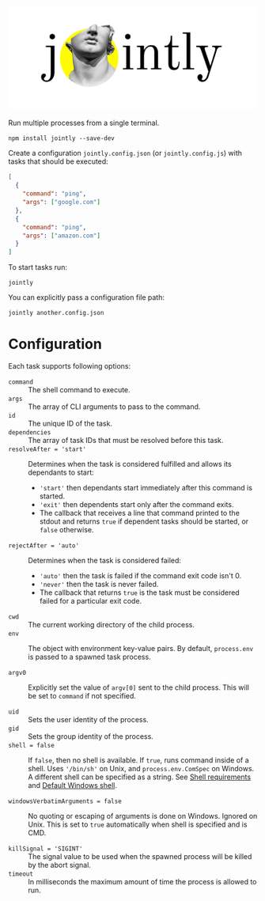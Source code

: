 <p align="center">
  <a href="#readme"><picture>
    <source media="(prefers-color-scheme: dark)" srcset="./assets/logo-dark.png" />
    <source media="(prefers-color-scheme: light)" srcset="./assets/logo-light.png" />
    <img alt="Jointly" src="./assets/logo-light.png" width="500" />
  </picture></a>
</p>

Run multiple processes from a single terminal.

```shell
npm install jointly --save-dev
```

Create a configuration `jointly.config.json` (or `jointly.config.js`) with tasks that should be executed:

```json
[
  {
    "command": "ping",
    "args": ["google.com"]
  },
  {
    "command": "ping",
    "args": ["amazon.com"]
  }
]
```

To start tasks run:

```shell
jointly
```

You can explicitly pass a configuration file path:

```shell
jointly another.config.json
```

# Configuration

Each task supports following options:

<dl>

<dt><code>command</code></dt>
<dd>The shell command to execute.</dd>

<dt><code>args</code></dt>
<dd>The array of CLI arguments to pass to the command.</dd>

<dt><code>id</code></dt>
<dd>The unique ID of the task.</dd>

<dt><code>dependencies</code></dt>
<dd>The array of task IDs that must be resolved before this task.</dd>

<dt><code>resolveAfter = 'start'</code></dt>
<dd>

Determines when the task is considered fulfilled and allows its dependants to start:

- `'start'` then dependants start immediately after this command is started.
- `'exit'` then dependents start only after the command exits.
- The callback that receives a line that command printed to the stdout and returns `true` if dependent tasks should
  be started, or `false` otherwise.

</dd>

<dt><code>rejectAfter = 'auto'</code></dt>
<dd>

Determines when the task is considered failed:

- `'auto'` then the task is failed if the command exit code isn't 0.
- `'never'` then the task is never failed.
- The callback that returns `true` is the task must be considered failed for a particular exit code.

</dd>

<dt><code>cwd</code></dt>
<dd>The current working directory of the child process.</dd>

<dt><code>env</code></dt>
<dd>

The object with environment key-value pairs. By default, `process.env` is passed to a spawned task process.

</dd>

<dt><code>argv0</code></dt>
<dd>

Explicitly set the value of `argv[0]` sent to the child process. This will be set to `command` if not specified.

</dd>

<dt><code>uid</code></dt>
<dd>Sets the user identity of the process.</dd>

<dt><code>gid</code></dt>
<dd>Sets the group identity of the process.</dd>

<dt><code>shell = false</code></dt>
<dd>

If `false`, then no shell is available. If `true`, runs command inside of a shell. Uses `'/bin/sh'` on Unix, and
`process.env.ComSpec` on Windows. A different shell can be specified as a string.
See [Shell requirements](https://nodejs.org/api/child_process.html#shell-requirements)
and [Default Windows shell](https://nodejs.org/api/child_process.html#default-windows-shell).

</dd>

<dt><code>windowsVerbatimArguments = false</code></dt>
<dd>

No quoting or escaping of arguments is done on Windows. Ignored on Unix. This is set to `true` automatically when shell
is specified and is CMD.

</dd>

<dt><code>killSignal = 'SIGINT'</code></dt>
<dd>The signal value to be used when the spawned process will be killed by the abort signal.</dd>

<dt><code>timeout</code></dt>
<dd>In milliseconds the maximum amount of time the process is allowed to run.</dd>

</dl>

